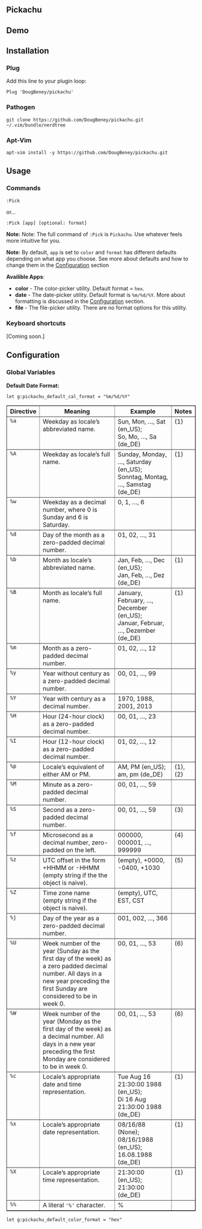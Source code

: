 Pickachu
---

## Demo

## Installation

### Plug

Add this line to your plugin loop:

```
Plug 'DougBeney/pickachu'
```

### Pathogen

```
git clone https://github.com/DougBeney/pickachu.git ~/.vim/bundle/nerdtree
```

### Apt-Vim

```
apt-vim install -y https://github.com/DougBeney/pickachu.git
```

## Usage

### Commands

```
:Pick
```

or...

```
:Pick [app] [optional: format]
```

**Note:** Note: The full command of `:Pick` is `Pickachu`. Use whatever feels more intuitive for you.

**Note:** By default, `app` is set to `color` and `format` has different defaults depending on what app you choose. See more about defaults and how to change them in the [Configuration](#configuration) section

**Availible Apps**:

- **color** - The color-picker utility. Default format = `hex`.
- **date** - The date-picker utility. Default format is `%m/%d/%Y`. More about formatting is discussed in the [Configuration](#configuration) section.
- **file** - The file-picker utility. There are no format options for this utility.

### Keyboard shortcuts

[Coming soon.]

## Configuration

### Global Variables

**Default Date Format:**

`let g:pickachu_default_cal_format = "%m/%d/%Y"`

<table class="docutils" border="1">
<colgroup>
<col width="15%">
<col width="43%">
<col width="32%">
<col width="9%">
</colgroup>
<thead valign="bottom">
<tr class="row-odd"><th class="head">Directive</th>
<th class="head">Meaning</th>
<th class="head">Example</th>
<th class="head">Notes</th>
</tr>
</thead>
<tbody valign="top">
<tr class="row-even"><td><code class="docutils literal"><span class="pre">%a</span></code></td>
<td>Weekday as locale’s
abbreviated name.</td>
<td><div class="first last line-block">
<div class="line">Sun, Mon, …, Sat
(en_US);</div>
<div class="line">So, Mo, …, Sa
(de_DE)</div>
</div>
</td>
<td>(1)</td>
</tr>
<tr class="row-odd"><td><code class="docutils literal"><span class="pre">%A</span></code></td>
<td>Weekday as locale’s full name.</td>
<td><div class="first last line-block">
<div class="line">Sunday, Monday, …,
Saturday (en_US);</div>
<div class="line">Sonntag, Montag, …,
Samstag (de_DE)</div>
</div>
</td>
<td>(1)</td>
</tr>
<tr class="row-even"><td><code class="docutils literal"><span class="pre">%w</span></code></td>
<td>Weekday as a decimal number,
where 0 is Sunday and 6 is
Saturday.</td>
<td>0, 1, …, 6</td>
<td>&nbsp;</td>
</tr>
<tr class="row-odd"><td><code class="docutils literal"><span class="pre">%d</span></code></td>
<td>Day of the month as a
zero-padded decimal number.</td>
<td>01, 02, …, 31</td>
<td>&nbsp;</td>
</tr>
<tr class="row-even"><td><code class="docutils literal"><span class="pre">%b</span></code></td>
<td>Month as locale’s abbreviated
name.</td>
<td><div class="first last line-block">
<div class="line">Jan, Feb, …, Dec
(en_US);</div>
<div class="line">Jan, Feb, …, Dez
(de_DE)</div>
</div>
</td>
<td>(1)</td>
</tr>
<tr class="row-odd"><td><code class="docutils literal"><span class="pre">%B</span></code></td>
<td>Month as locale’s full name.</td>
<td><div class="first last line-block">
<div class="line">January, February,
…, December (en_US);</div>
<div class="line">Januar, Februar, …,
Dezember (de_DE)</div>
</div>
</td>
<td>(1)</td>
</tr>
<tr class="row-even"><td><code class="docutils literal"><span class="pre">%m</span></code></td>
<td>Month as a zero-padded
decimal number.</td>
<td>01, 02, …, 12</td>
<td>&nbsp;</td>
</tr>
<tr class="row-odd"><td><code class="docutils literal"><span class="pre">%y</span></code></td>
<td>Year without century as a
zero-padded decimal number.</td>
<td>00, 01, …, 99</td>
<td>&nbsp;</td>
</tr>
<tr class="row-even"><td><code class="docutils literal"><span class="pre">%Y</span></code></td>
<td>Year with century as a decimal
number.</td>
<td>1970, 1988, 2001, 2013</td>
<td>&nbsp;</td>
</tr>
<tr class="row-odd"><td><code class="docutils literal"><span class="pre">%H</span></code></td>
<td>Hour (24-hour clock) as a
zero-padded decimal number.</td>
<td>00, 01, …, 23</td>
<td>&nbsp;</td>
</tr>
<tr class="row-even"><td><code class="docutils literal"><span class="pre">%I</span></code></td>
<td>Hour (12-hour clock) as a
zero-padded decimal number.</td>
<td>01, 02, …, 12</td>
<td>&nbsp;</td>
</tr>
<tr class="row-odd"><td><code class="docutils literal"><span class="pre">%p</span></code></td>
<td>Locale’s equivalent of either
AM or PM.</td>
<td><div class="first last line-block">
<div class="line">AM, PM (en_US);</div>
<div class="line">am, pm (de_DE)</div>
</div>
</td>
<td>(1),
(2)</td>
</tr>
<tr class="row-even"><td><code class="docutils literal"><span class="pre">%M</span></code></td>
<td>Minute as a zero-padded
decimal number.</td>
<td>00, 01, …, 59</td>
<td>&nbsp;</td>
</tr>
<tr class="row-odd"><td><code class="docutils literal"><span class="pre">%S</span></code></td>
<td>Second as a zero-padded
decimal number.</td>
<td>00, 01, …, 59</td>
<td>(3)</td>
</tr>
<tr class="row-even"><td><code class="docutils literal"><span class="pre">%f</span></code></td>
<td>Microsecond as a decimal
number, zero-padded on the
left.</td>
<td>000000, 000001, …,
999999</td>
<td>(4)</td>
</tr>
<tr class="row-odd"><td><code class="docutils literal"><span class="pre">%z</span></code></td>
<td>UTC offset in the form +HHMM
or -HHMM (empty string if the
the object is naive).</td>
<td>(empty), +0000, -0400,
+1030</td>
<td>(5)</td>
</tr>
<tr class="row-even"><td><code class="docutils literal"><span class="pre">%Z</span></code></td>
<td>Time zone name (empty string
if the object is naive).</td>
<td>(empty), UTC, EST, CST</td>
<td>&nbsp;</td>
</tr>
<tr class="row-odd"><td><code class="docutils literal"><span class="pre">%j</span></code></td>
<td>Day of the year as a
zero-padded decimal number.</td>
<td>001, 002, …, 366</td>
<td>&nbsp;</td>
</tr>
<tr class="row-even"><td><code class="docutils literal"><span class="pre">%U</span></code></td>
<td>Week number of the year
(Sunday as the first day of
the week) as a zero padded
decimal number. All days in a
new year preceding the first
Sunday are considered to be in
week 0.</td>
<td>00, 01, …, 53</td>
<td>(6)</td>
</tr>
<tr class="row-odd"><td><code class="docutils literal"><span class="pre">%W</span></code></td>
<td>Week number of the year
(Monday as the first day of
the week) as a decimal number.
All days in a new year
preceding the first Monday
are considered to be in
week 0.</td>
<td>00, 01, …, 53</td>
<td>(6)</td>
</tr>
<tr class="row-even"><td><code class="docutils literal"><span class="pre">%c</span></code></td>
<td>Locale’s appropriate date and
time representation.</td>
<td><div class="first last line-block">
<div class="line">Tue Aug 16 21:30:00
1988 (en_US);</div>
<div class="line">Di 16 Aug 21:30:00
1988 (de_DE)</div>
</div>
</td>
<td>(1)</td>
</tr>
<tr class="row-odd"><td><code class="docutils literal"><span class="pre">%x</span></code></td>
<td>Locale’s appropriate date
representation.</td>
<td><div class="first last line-block">
<div class="line">08/16/88 (None);</div>
<div class="line">08/16/1988 (en_US);</div>
<div class="line">16.08.1988 (de_DE)</div>
</div>
</td>
<td>(1)</td>
</tr>
<tr class="row-even"><td><code class="docutils literal"><span class="pre">%X</span></code></td>
<td>Locale’s appropriate time
representation.</td>
<td><div class="first last line-block">
<div class="line">21:30:00 (en_US);</div>
<div class="line">21:30:00 (de_DE)</div>
</div>
</td>
<td>(1)</td>
</tr>
<tr class="row-odd"><td><code class="docutils literal"><span class="pre">%%</span></code></td>
<td>A literal <code class="docutils literal"><span class="pre">'%'</span></code> character.</td>
<td>%</td>
<td>&nbsp;</td>
</tr>
</tbody>
</table>

`let g:pickachu_default_color_format = "hex"`


